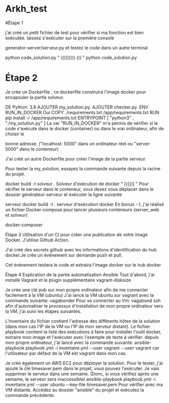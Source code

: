 # Arkh_test
#Étape 1


j'ai créé un petit fichier de test pour vérifier si ma fonction est bien exécutée. laissez s'exécuter sur la première console

generator-server/serveur.py
et testez le code dans un autre terminal

python code_solution.py " (((())))) ((( "
python code_solution.py 

# Étape 2
Je crée un Dockerfile , ce dockerfile construira l'image docker pour encapsuler la partie solveur.

DE Python: 3.8
 AJOUTER my_solution.py.
AJOUTER checker.py.
ENV RUN_IN_DOCKER Oui
 COPY ./requirements.txt /app/requirements.txt
 RUN pip install -r /app/requirements.txt
 ENTRYPOINT [ "python3" , "./my_solution.py" ]
La var "RUN_IN_DOCKER" m'a permis de vérifier si le code s'exécute dans le docker (container) ou dans le vrai ordinateur, afin de choisir le

bonne adresse. ("localhost: 5000" dans un ordinateur réel ou "server: 5000" dans le conteneur)

J'ai créé un autre Dockerfile pour créer l'image de la partie serveur.

Pour tester la my_solution, essayez la commande suivante depuis la racine du projet.

docker build -t solveur . 
Solveur d'exécution de docker " [({})] "
Pour vérifier le serveur dans le conteneur, vous devez vous déplacer dans le dossier générateur-serveur et exécuter la ligne suivante

serveur docker build -t . 
serveur d'exécution docker
En bonus :-), j'ai réalisé un fichier Docker-compose pour lancer plusieurs conteneurs (server_web et solveur)

docker-composer

Étape 3
Utilisation d'un CI pour créer une publication de votre image Docker. J'utilise Github Action.

J'ai créé des secrets github avec les informations d'identification du hub docker.Je crée un événement sur demande push et pull.

Cet événement testera le code et extraira l'image docker sur le hub docker

Étape 4
Explication de la partie automatisation Ansible
Tout d'abord, j'ai installé Vagrant et le plugin supplémentaire vagrant-disksize

Je crée une clé pub sur mon propre ordinateur afin de me connecter facilement à la VM (ubuntu)
J'ai lancé la VM ubuntu sur vagrant avec la commande suivante:
vagabonder
Pour se connecter au Vm:
vagabond ssh
afin d'automatiser le processus d'installation de mon propre ordinateur vers la VM, j'ai suivi les étapes suivantes.

L'inventaire du fichier contient l'adresse des différents hôtes de la solution (dans mon cas l'IP de la VM ou l'IP de mon serveur distant).
Le fichier playbook contient la liste des exécutions à faire pour installer l'outil docker, extraire mon image et l'exécuter avec l'exemple de texte à vérifier.
depuis mon propre ordinateur, j'ai lancé avec la commande suivante:
ansible-playbook playbook.yml -i inventaire.yml --user vagrant 
--user vagrant car l'utilisateur par défaut de la VM est vagrant dans mon cas.

Je crée également un AWS EC2 pour déployer la solution. Pour le tester, j'ai ajouté la clé timesaver.pem dans le projet, vous pouvez l'exécuter. Je vais supprimer le serveur dans une semaine. (Donc, si vous vérifiez après une semaine, le serveur sera inaccessible)
ansible-playbook playbook.yml -i inventaire.yml --user ubuntu --key-file timesaver.pem
Pour vérifier avec ma VM distante. Accédez au dossier "ansible" du projet et exécutez la commande précédente.